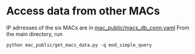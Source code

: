 # Access data from other MACs

IP adrresses of the six MACs are in [mac_public/macs_db_conn.yaml](https://github.com/cmu-hgc-mac/HGC_DB_postgres/blob/main/mac_public/macs_db_conn.yaml)
From the main directory, run
```
python mac_public/get_macs_data.py -q mod_simple_query
```
